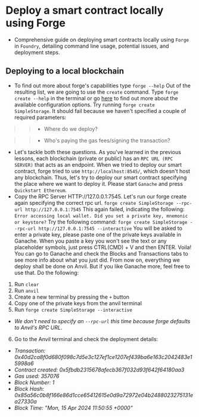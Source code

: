 # Deploy a smart contract locally using Forge
- Comprehensive guide on deploying smart contracts locally using `Forge` in `Foundry`, detailing command line usage, potential issues, and deployment steps.

## Deploying to a local blockchain
- To find out more about forge's capabilities type ``` forge --help ``` Out of the resulting list, we are going to use the `create` command. Type `forge create --help` in the terminal or go [here](https://book.getfoundry.sh/reference/forge/forge-create) to find out more about the available configuration options. Try running `forge create SimpleStorage`. It should fail because we haven't specified a couple of required parameters:

>> - Where do we deploy?

>> - Who's paying the gas fees/signing the transaction?

- Let's tackle both these questions. As you've learned in the previous lessons, each blockchain (private or public) has an `RPC URL (RPC SERVER)` that acts as an endpoint. When we tried to deploy our smart contract, forge tried to use `http://localhost:8545/`, which doesn't host any blockchain. Thus, let's try to deploy our smart contract specifying the place where we want to deploy it. Please start `Ganache` and press `Quickstart Ethereum`.
- Copy the RPC Server HTTP://127.0.0.1:7545. Let's run our forge create again specifying the correct rpc url. ``` forge create SimpleStorage --rpc-url http://127.0.0.1:7545 ``` This again failed, indicating the following: ``` Error accessing local wallet. Did you set a private key, mnemonic or keystore? ``` Try the following command: ``` forge create SimpleStorage --rpc-url http://127.0.0.1:7545 --interactive ``` You will be asked to enter a private key, please paste one of the private keys available in Ganache. When you paste a key you won't see the text or any placeholder symbols, just press CTRL(CMD) + V and then ENTER. Voila!  You can go to Ganache and check the Blocks and Transactions tabs to see more info about what you just did. From now on, everything we deploy shall be done on Anvil. But if you like Ganache more, feel free to use that. Do the following:

1. Run `clear`
2. Run `anvil`
3. Create a new terminal by pressing the `+` button
4. Copy one of the private keys from the anvil terminal
5. Run `forge create SimpleStorage --interactive`

- *We don't need to specify an `--rpc-url` this time because forge defaults to Anvil's RPC URL*.

6. Go to the Anvil terminal and check the deployment details:
- *Transaction: 0x40d2ca8f0d680f098c7d5e3c127ef1ce1207ef439ba6e163c2042483e15998a6*
- *Contract created: 0x5fbdb2315678afecb367f032d93f642f64180aa3*
- *Gas used: 357076*
- *Block Number: 1*
- *Block Hash: 0x85a56c0b8f166e86d1cce65412615e0d9a72972e04b2488023275131ea27330a*
- *Block Time: "Mon, 15 Apr 2024 11:50:55 +0000"*
